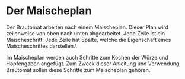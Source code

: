 # Der Maischeplan

Der Brautomat arbeiten nach einem Maischeplan. Dieser Plan wird zeilenweise von oben nach unten abgearbeitet. Jede Zeile ist ein Maischeschritt. Jede Zeile hat Spalte, welche die Eigenschaft eines Maischeschrittes darstellen.\

Im Maischeplan werden auch Schritte zum Kochen der Würze und Hopfengaben angefügt. Zum Zweck dieser Anleitung und Verwendung Brautomat sollen diese Schritte zum Maischeplan gehören.
